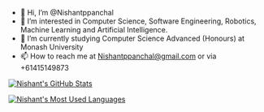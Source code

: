 - 👋 Hi, I’m @Nishantppanchal
- 👀 I’m interested in Computer Science, Software Engineering, Robotics, Machine Learning and Artificial Intelligence.
- 🌱 I’m currently studying Computer Science Advanced (Honours) at Monash University
- 📫 How to reach me at Nishantppanchal@gmail.com or via +61415149873

[![Nishant's GitHub Stats](https://github-readme-stats.vercel.app/api?username=Nishantppanchal&count_private=true&show_icons=true&theme=tokyonight)](https://github.com/anuraghazra/github-readme-stats)

[![Nishant's Most Used Languages](https://github-readme-stats.vercel.app/api/top-langs/?username=Nishantppanchal&layout=compact&theme=tokyonight)](https://github.com/anuraghazra/github-readme-stats)


<!---
Nishantppanchal/Nishantppanchal is a ✨ special ✨ repository because its `README.md` (this file) appears on your GitHub profile.
You can click the Preview link to take a look at your changes.
--->
